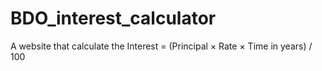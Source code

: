 # BDO_interest_calculator
A website that calculate the Interest = (Principal × Rate × Time in years) / 100
